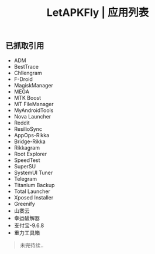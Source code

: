 ﻿---
layout: page
title: LetAPKFly | 应用列表
permalink: /list.html
---

## 已抓取引用

- ADM
- BestTrace
- Chllengram
- F-Droid
- MagiskManager
- MEGA
- MTK Boost
- MT FileManager
- MyAndroidTools
- Nova Launcher
- Reddit
- ResilioSync
- AppOps-Rikka
- Bridge-Rikka
- Rikkagram
- Root Explorer
- SpeedTest
- SuperSU
- SystemUI Tuner
- Telegram
- Titanium Backup
- Total Launcher
- Xposed Installer
- Greenify
- 山寨云
- 幸运破解器
- 支付宝-9.6.8
- 重力工具箱

> 未完待续..
